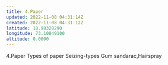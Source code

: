 ```yaml
---
title: 4.Paper
updated: 2022-11-08 04:31:14Z
created: 2022-11-08 04:31:12Z
latitude: 18.98328290
longitude: 73.10849100
altitude: 0.0000
---
```


4.Paper
Types of paper
Seizing-types
Gum sandarac,Hairspray